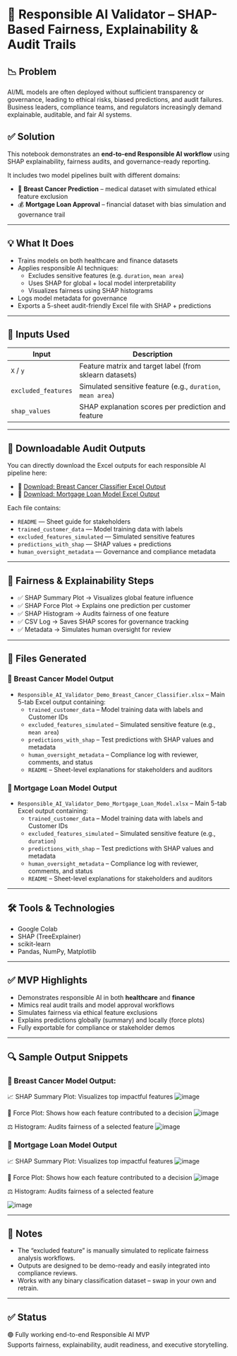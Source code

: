 # 🧠 Responsible AI Validator – SHAP-Based Fairness, Explainability & Audit Trails

## 📉 Problem
AI/ML models are often deployed without sufficient transparency or governance, leading to ethical risks, biased predictions, and audit failures.  
Business leaders, compliance teams, and regulators increasingly demand explainable, auditable, and fair AI systems.

## ✅ Solution
This notebook demonstrates an **end-to-end Responsible AI workflow** using SHAP explainability, fairness audits, and governance-ready reporting.

It includes two model pipelines built with different domains:

- 🧬 **Breast Cancer Prediction** – medical dataset with simulated ethical feature exclusion
- 💰 **Mortgage Loan Approval** – financial dataset with bias simulation and governance trail

---

## 💡 What It Does

- Trains models on both healthcare and finance datasets
- Applies responsible AI techniques:
  - Excludes sensitive features (e.g. `duration`, `mean area`)
  - Uses SHAP for global + local model interpretability
  - Visualizes fairness using SHAP histograms
- Logs model metadata for governance
- Exports a 5-sheet audit-friendly Excel file with SHAP + predictions

---

## 🧠 Inputs Used

| Input             | Description                                                  |
|------------------|--------------------------------------------------------------|
| `X` / `y`         | Feature matrix and target label (from sklearn datasets)      |
| `excluded_features` | Simulated sensitive feature (e.g., `duration`, `mean area`) |
| `shap_values`     | SHAP explanation scores per prediction and feature           |

---

## 📁 Downloadable Audit Outputs

You can directly download the Excel outputs for each responsible AI pipeline here:

- 🔹 [Download: Breast Cancer Classifier Excel Output](./Responsible_AI_Validator_Demo_Breast_Cancer_Classifier.xlsx)
- 🔸 [Download: Mortgage Loan Model Excel Output](./Responsible_AI_Validator_Demo_Mortgage_Loan_Model.xlsx)

Each file contains:
- `README` — Sheet guide for stakeholders  
- `trained_customer_data` — Model training data with labels  
- `excluded_features_simulated` — Simulated sensitive features  
- `predictions_with_shap` — SHAP values + predictions  
- `human_oversight_metadata` — Governance and compliance metadata

---

## 🧪 Fairness & Explainability Steps

- ✅ SHAP Summary Plot → Visualizes global feature influence  
- ✅ SHAP Force Plot → Explains one prediction per customer  
- ✅ SHAP Histogram → Audits fairness of one feature  
- ✅ CSV Log → Saves SHAP scores for governance tracking  
- ✅ Metadata → Simulates human oversight for review  

---

## 📁 Files Generated

### 🔹 Breast Cancer Model Output

- `Responsible_AI_Validator_Demo_Breast_Cancer_Classifier.xlsx` – Main 5-tab Excel output containing:
  - `trained_customer_data` – Model training data with labels and Customer IDs
  - `excluded_features_simulated` – Simulated sensitive feature (e.g., `mean area`)
  - `predictions_with_shap` – Test predictions with SHAP values and metadata
  - `human_oversight_metadata` – Compliance log with reviewer, comments, and status
  - `README` – Sheet-level explanations for stakeholders and auditors

### 🔸 Mortgage Loan Model Output

- `Responsible_AI_Validator_Demo_Mortgage_Loan_Model.xlsx` – Main 5-tab Excel output containing:
  - `trained_customer_data` – Model training data with labels and Customer IDs
  - `excluded_features_simulated` – Simulated sensitive feature (e.g., `duration`)
  - `predictions_with_shap` – Test predictions with SHAP values and metadata
  - `human_oversight_metadata` – Compliance log with reviewer, comments, and status
  - `README` – Sheet-level explanations for stakeholders and auditors

---

## 🛠️ Tools & Technologies

- Google Colab  
- SHAP (TreeExplainer)  
- scikit-learn  
- Pandas, NumPy, Matplotlib  

---

## ✅ MVP Highlights

- Demonstrates responsible AI in both **healthcare** and **finance**
- Mimics real audit trails and model approval workflows  
- Simulates fairness via ethical feature exclusions  
- Explains predictions globally (summary) and locally (force plots)  
- Fully exportable for compliance or stakeholder demos  

---

## 🔍 Sample Output Snippets

### 🔹 Breast Cancer Model Output:
📈 SHAP Summary Plot: Visualizes top impactful features
![image](https://github.com/user-attachments/assets/a0e9c676-ad6f-4fbe-8236-2f88978391f9)

🔬 Force Plot: Shows how each feature contributed to a decision
![image](https://github.com/user-attachments/assets/75960874-fe94-4ce4-9fe8-7ea12f0fd7b8)

⚖️ Histogram: Audits fairness of a selected feature
![image](https://github.com/user-attachments/assets/50316250-be4e-4bca-b016-d5030ea6d945)


### 🔸 Mortgage Loan Model Output
📈 SHAP Summary Plot: Visualizes top impactful features
![image](https://github.com/user-attachments/assets/2132bf0f-de27-4a5f-9e28-86ccaba18b8a)

🔬 Force Plot: Shows how each feature contributed to a decision
![image](https://github.com/user-attachments/assets/c596215f-e5ba-40c5-80aa-5fd92cac3d69)

⚖️ Histogram: Audits fairness of a selected feature

![image](https://github.com/user-attachments/assets/faafabd8-585a-4824-a98d-8b659ea9fe5d)


---

## 📌 Notes

- The “excluded feature” is manually simulated to replicate fairness analysis workflows.  
- Outputs are designed to be demo-ready and easily integrated into compliance reviews.  
- Works with any binary classification dataset – swap in your own and retrain.

---

## ✅ Status

🟢 Fully working end-to-end Responsible AI MVP  
Supports fairness, explainability, audit readiness, and executive storytelling.

